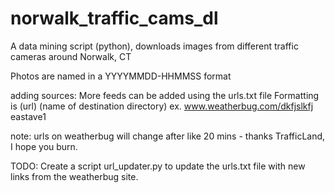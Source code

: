 # norwalk_traffic_cams_dl
A data mining script (python), downloads images from different traffic cameras around Norwalk, CT


Photos are named in a YYYYMMDD-HHMMSS format


adding sources:
  More feeds can be added using the urls.txt file
  Formatting is (url) (name of destination directory)
  ex.
  www.weatherbug.com/dkfjslkfj eastave1
  
  note: urls on weatherbug will change after like 20 mins - thanks TrafficLand, I hope you burn.



TODO:
  Create a script url_updater.py to update the urls.txt file with new links from the weatherbug site.
  
